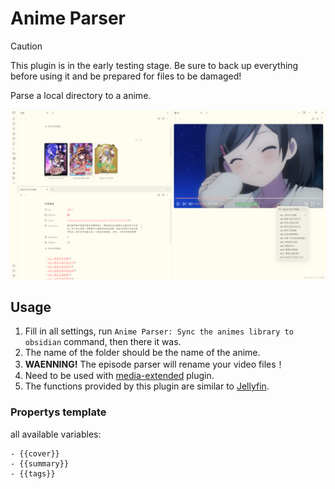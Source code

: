 # Anime Parser

> [!CAUTION]
> This plugin is in the early testing stage. Be sure to back up everything before using it and be prepared for files to be damaged!

Parse a local directory to a anime.

![alt text](assets/screenshot.png)

## Usage

1. Fill in all settings, run `Anime Parser: Sync the animes library to obsidian` command, then there it was.
2. The name of the folder should be the name of the anime.
3. **WAENNING!** The episode parser will rename your video files！
4. Need to be used with [media-extended](https://github.com/PKM-er/media-extended) plugin.
5. The functions provided by this plugin are similar to [Jellyfin](https://jellyfin.org/).

### Propertys template

all available variables:

```
- {{cover}}
- {{summary}}
- {{tags}}
```